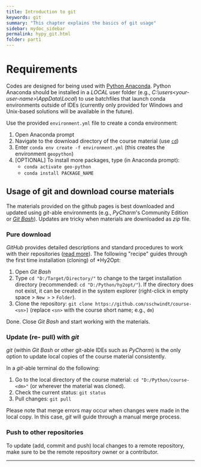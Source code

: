 ```yaml
---
title: Introduction to git
keywords: git
summary: "This chapter explains the basics of git usage"
sidebar: mydoc_sidebar
permalink: hypy_git.html
folder: part1
---
```


# Requirements<a name="req"></a>
Codes are designed for being used with [Python Anaconda](https://www.anaconda.com/distribution/). Python Anaconda should be installed in a *LOCAL* user folder (e.g., *C:\users\<your-user-name>\AppData\Local*) to use batchfiles that launch conda environments outside of IDEs (currently only provided for Windows and Unix-based solutions will be available in the future).
 
Use the provided `environment.yml` file to create a conda environment:

1. Open Anaconda prompt
1. Navigate to the download directory of the course material (use [`cd`](https://www.digitalcitizen.life/command-prompt-how-use-basic-commands))
1. Enter `conda env create -f environment.yml` (this creates the environment `geopython`)
1. [OPTIONAL] To install more packages, type (in Anaconda prompt):
    - `conda activate geo-python`
    - `conda install PACKAGE_NAME`


## Usage of git and download course materials<a name="dl"></a>
The materials provided on the github pages is best downloaded and updated using *git*-able environments (e.g., *PyCharm*'s Community Edition or [*Git Bash*](https://git-scm.com/downloads)). Updates are tricky when materials are downloaded as *zip* file.

### Pure download
*GitHub* provides detailed descriptions and standard procedures to work with their repositories ([read more](https://help.github.com/en/articles/cloning-a-repository)). The following "recipe" guides through the first time installation (cloning) of *Hy2Opt:

1. Open *Git Bash*
2. Type `cd "D:/Target/Directory/"` to change to the target installation directory (recommended: `cd "D:/Python/hy2opt/"`). If the directory does not exist, it can be created in the system explorer (right-click in empty space > `New >` > `Folder`).
3. Clone the repository: `git clone https://github.com/sschwindt/course-<sn>]` (replace `<sn>` with the course short name; e.g., `dm`)

Done. Close *Git Bash* and start working with the materials.

### Update (re- pull) with *git* <a name="update"></a>

*git* (within *Git Bash* or other git-able IDEs such as *PyCharm*) is the only option to update local copies of the course material consistently.

In a *git*-able terminal do the following:
1. Go to the local directory of the course material: `cd "D:/Python/course-<dm>"` (or wherever the material was cloned).
2. Check the current status: `git status`
3. Pull changes: `git pull`

Please note that merge errors may occur when changes were made in the local copy. In this case, *git* will guide through a manual merge process.

### Push to other repositories<a name="push"></a>
To update (add, commit and push) local changes to a remote repository, make sure to be the remote repository owner or a contributor. 

***